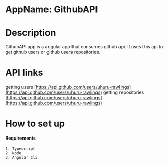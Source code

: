 # AppName: GithubAPI
# Description
 GithubAPI app is a angular app that consumes github api. It uses this api to get github users or github users repositories.
# API links
getting users [https://api.github.com/users/uhuru-rawlings](https://api.github.com/users/uhuru-rawlings)
getting repositories [https://api.github.com/users/uhuru-rawlings](https://api.github.com/users/uhuru-rawlings)
# How to set up
#### Requirements
    1. Typescript
    2. Node
    3. Angular Cli
